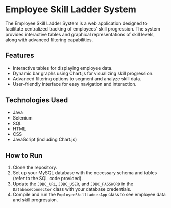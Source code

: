 # Employee Skill Ladder System

The Employee Skill Ladder System is a web application designed to facilitate centralized tracking of employees' skill progression. The system provides interactive tables and graphical representations of skill levels, along with advanced filtering capabilities.

## Features

- Interactive tables for displaying employee data.
- Dynamic bar graphs using Chart.js for visualizing skill progression.
- Advanced filtering options to segment and analyze skill data.
- User-friendly interface for easy navigation and interaction.

## Technologies Used

- Java
- Selenium
- SQL
- HTML
- CSS
- JavaScript (including Chart.js)

## How to Run

1. Clone the repository.
2. Set up your MySQL database with the necessary schema and tables (refer to the SQL code provided).
3. Update the `JDBC_URL`, `JDBC_USER`, and `JDBC_PASSWORD` in the `DatabaseConnector` class with your database credentials.
4. Compile and run the `EmployeeSkillLadderApp` class to see employee data and skill progression.

